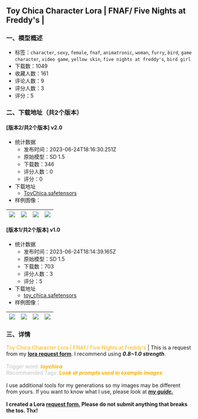 ## Toy Chica Character Lora | FNAF/ Five Nights at Freddy's |
### 一、模型概述

- 标签：`character`, `sexy`, `female`, `fnaf`, `animatronic`, `woman`, `furry`, `bird`, `game character`, `video game`, `yellow skin`, `five nights at freddy's`, `bird girl`
- 下载数：1049
- 收藏人数：161
- 评论人数：9
- 评分人数：3
- 评分：5

### 二、下载地址（共2个版本）

#### [版本2/共2个版本] v2.0

- 统计数据
  - 发布时间：2023-06-24T18:16:30.251Z
  - 原始模型：SD 1.5
  - 下载数：346
  - 评分人数：0
  - 评分：0
- 下载地址
  - [ToyChica.safetensors](https://civitai.com/api/download/models/103180)
- 样例图像：

| <img src="https://image.civitai.com/xG1nkqKTMzGDvpLrqFT7WA/84938037-7a66-4a88-ad3d-7d03bee4c274/width=450/1274572.jpeg" /> | <img src="https://image.civitai.com/xG1nkqKTMzGDvpLrqFT7WA/ccf1c048-703d-4db1-8b69-d51d6fb53c4b/width=450/1274578.jpeg" /> | <img src="https://image.civitai.com/xG1nkqKTMzGDvpLrqFT7WA/2c7c6a13-b5ed-4d96-ae98-1ef07f7b6cf6/width=450/1274579.jpeg" /> | <img src="https://image.civitai.com/xG1nkqKTMzGDvpLrqFT7WA/a8b8b6e3-05bd-472a-b9bd-90c7f978ca65/width=450/1274576.jpeg" /> |
| ---- | ---- | ---- | ---- |

#### [版本1/共2个版本] v1.0

- 统计数据
  - 发布时间：2023-06-24T18:14:39.165Z
  - 原始模型：SD 1.5
  - 下载数：703
  - 评分人数：3
  - 评分：5
- 下载地址
  - [toy_chica.safetensors](https://civitai.com/api/download/models/63163)
- 样例图像：

| <img src="https://image.civitai.com/xG1nkqKTMzGDvpLrqFT7WA/6205c83e-2d4e-4cad-bb7c-5c26e0572c5b/width=450/696189.jpeg" /> | <img src="https://image.civitai.com/xG1nkqKTMzGDvpLrqFT7WA/870e9db1-7378-4493-838b-fb4c09ca2343/width=450/696187.jpeg" /> | <img src="https://image.civitai.com/xG1nkqKTMzGDvpLrqFT7WA/86c614b7-e639-4288-a4f9-06eea966506c/width=450/696191.jpeg" /> | <img src="https://image.civitai.com/xG1nkqKTMzGDvpLrqFT7WA/c0d89a9c-7ab5-42cc-b19c-9da0228c81ae/width=450/696186.jpeg" /> |
| ---- | ---- | ---- | ---- |


### 三、详情
<p><span style="color:rgb(250, 176, 5)">Toy Chica Character Lora | FNAF/ Five Nights at Freddy's </span>| This is a request from my <a target="_blank" rel="ugc" href="https://forms.gle/LYRchxqheop9x3Ux9"><strong>lora request form</strong></a>. I recommend using <strong><em>0.8~1.0 strength</em></strong>.<br /><br /><span style="color:rgb(193, 194, 197)">Trigger word: </span><strong><em><span style="color:rgb(250, 176, 5)">toychica</span></em></strong><br /><span style="color:rgb(193, 194, 197)">Recommended Tags: </span><strong><em><span style="color:rgb(250, 176, 5)">Look at prompts used in example images</span></em></strong><br /><br />I use additional tools for my generations so my images may be different from yours. If you want to know what I use, please look at <a target="_blank" rel="ugc" href="https://civitai.com/articles/759"><strong><em>my guide.</em></strong></a><br /><br /><strong>I created a Lora </strong><a target="_blank" rel="ugc" href="https://forms.gle/LYRchxqheop9x3Ux9"><strong>request form.</strong></a><strong> Please do not submit anything that breaks the tos. Thx!</strong></p>